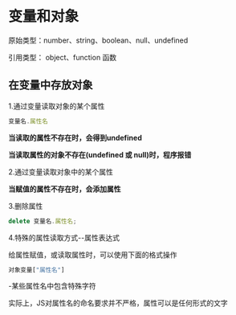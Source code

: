 # 变量和对象

原始类型：number、string、boolean、null、undefined

引用类型： object、function 函数

## 在变量中存放对象

1.通过变量读取对象的某个属性

```js
变量名.属性名
```
**当读取的属性不存在时，会得到undefined**

**当读取属性的对象不存在(undefined 或 null)时，程序报错**

2.通过变量读取对象中的某个属性

**当赋值的属性不存在时，会添加属性**

3.删除属性

```js
delete 变量名.属性名;
```

4.特殊的属性读取方式--属性表达式

给属性赋值，或读取属性时，可以使用下面的格式操作

```js
对象变量["属性名"]
```
-某些属性名中包含特殊字符

实际上，JS对属性名的命名要求并不严格，属性可以是任何形式的文字




